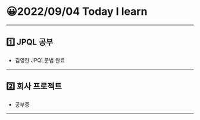 # 😀2022/09/04 Today I learn
-------------------------
## 1️⃣ JPQL 공부
  * 김영한 JPQL문법 완료
------------------------
## 2️⃣ 회사 프로젝트
  * 공부중
-------------------------
